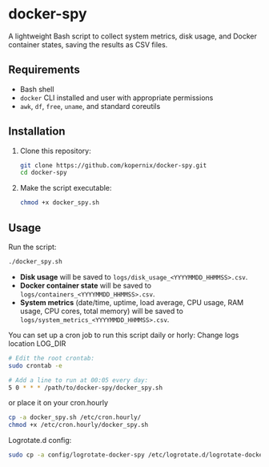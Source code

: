 # docker-spy

A lightweight Bash script to collect system metrics, disk usage, and Docker container states, saving the results as CSV files.

## Requirements

- Bash shell
- `docker` CLI installed and user with appropriate permissions
- `awk`, `df`, `free`, `uname`, and standard coreutils

## Installation

1. Clone this repository:
   ```bash
   git clone https://github.com/kopernix/docker-spy.git
   cd docker-spy
   ```

2. Make the script executable:
   ```bash
   chmod +x docker_spy.sh
   ```

## Usage

Run the script:
```bash
./docker_spy.sh
```

- **Disk usage** will be saved to `logs/disk_usage_<YYYYMMDD_HHMMSS>.csv`.
- **Docker container state** will be saved to `logs/containers_<YYYYMMDD_HHMMSS>.csv`.
- **System metrics** (date/time, uptime, load average, CPU usage, RAM usage, CPU cores, total memory) will be saved to `logs/system_metrics_<YYYYMMDD_HHMMSS>.csv`.

You can set up a cron job to run this script daily or horly:
Change logs location LOG_DIR 

```bash
# Edit the root crontab:
sudo crontab -e

# Add a line to run at 00:05 every day:
5 0 * * * /path/to/docker-spy/docker_spy.sh
```
or place it on your cron.hourly

```bash
cp -a docker_spy.sh /etc/cron.hourly/
chmod +x /etc/cron.hourly/docker_spy.sh
```

Logrotate.d config:

```bash
sudo cp -a config/logrotate-docker-spy /etc/logrotate.d/logrotate-docker-spy
```



